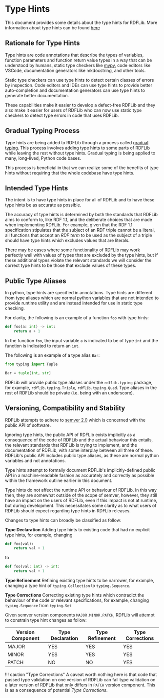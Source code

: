 # Type Hints

This document provides some details about the type hints for RDFLib. More information about type hints can be found [here](https://docs.python.org/3/library/typing.html)

## Rationale for Type Hints

Type hints are code annotations that describe the types of variables, function parameters and function return value types in a way that can be understood by humans, static type checkers like [mypy](http://mypy-lang.org/), code editors like VSCode, documentation generators like mkdocstring, and other tools.

Static type checkers can use type hints to detect certain classes of errors by inspection. Code editors and IDEs can use type hints to provide better auto-completion and documentation generators can use type hints to generate better documentation.

These capabilities make it easier to develop a defect-free RDFLib and they also make it easier for users of RDFLib who can now use static type checkers to detect type errors in code that uses RDFLib.

## Gradual Typing Process

Type hints are being added to RDFLib through a process called [gradual typing](https://en.wikipedia.org/wiki/Gradual_typing). This process involves adding type hints to some parts of RDFLib while leaving the rest without type hints. Gradual typing is being applied to many, long-lived, Python code bases.

This process is beneficial in that we can realize some of the benefits of type hints without requiring that the whole codebase have type hints.

## Intended Type Hints

The intent is to have type hints in place for all of RDFLib and to have these type hints be as accurate as possible.

The accuracy of type hints is determined by both the standards that RDFLib aims to conform to, like RDF 1.1, and the deliberate choices that are made when implementing RDFLib. For example, given that the RDF 1.1 specification stipulates that the subject of an RDF triple cannot be a literal, all functions that accept an *RDF term* to be used as the subject of a triple should have type hints which excludes values that are literals.

There may be cases where some functionality of RDFLib may work perfectly well with values of types that are excluded by the type hints, but if these additional types violate the relevant standards we will consider the correct type hints to be those that exclude values of these types.

## Public Type Aliases

In python, type hints are specified in annotations. Type hints are different from type aliases which are normal python variables that are not intended to provide runtime utility and are instead intended for use in static type checking.

For clarity, the following is an example of a function `foo` with type hints:

```python
def foo(a: int) -> int:
    return a + 1
```

In the function `foo`, the input variable `a` is indicated to be of type `int` and the function is indicated to return an `int`.

The following is an example of a type alias `Bar`:

```python
from typing import Tuple

Bar = tuple[int, str]
```

RDFLib will provide public type aliases under the `rdflib.typing` package, for example, `rdflib.typing.Triple`, `rdflib.typing.Quad`. Type aliases in the rest of RDFLib should be private (i.e. being with an underscore).

## Versioning, Compatibility and Stability

RDFLib attempts to adhere to [semver 2.0](https://semver.org/spec/v2.0.0.html) which is concerned with the public API of software.

Ignoring type hints, the public API of RDFLib exists implicitly as a consequence of the code of RDFLib and the actual behaviour this entails, the relevant standards that RDFLib is trying to implement, and the documentation of RDFLib, with some interplay between all three of these. RDFLib's public API includes public type aliases, as these are normal python variables and not annotations.

Type hints attempt to formally document RDFLib's implicitly-defined public API in a machine-readable fashion as accurately and correctly as possible within the framework outline earlier in this document.

Type hints do not affect the runtime API or behaviour of RDFLib. In this way then, they are somewhat outside of the scope of semver, however, they still have an impact on the users of RDFLib, even if this impact is not at runtime, but during development. This necessitates some clarity as to what users of RDFLib should expect regarding type hints in RDFLib releases.

Changes to type hints can broadly be classified as follow:

**Type Declaration**
  Adding type hints to existing code that had no explicit type hints, for example, changing

```python
def foo(val):
    return val + 1
```

to

```python
def foo(val: int) -> int:
    return val + 1
```

**Type Refinement**
  Refining existing type hints to be narrower, for example, changing a type hint of `typing.Collection` to `typing.Sequence`.

**Type Corrections**
  Correcting existing type hints which contradict the behaviour of the code or relevant specifications, for example, changing `typing.Sequence` from `typing.Set`

Given semver version components `MAJOR.MINOR.PATCH`, RDFLib will attempt to constrain type hint changes as follow:

| Version Component | Type Declaration | Type Refinement | Type Corrections |
|------------------|-----------------|----------------|-----------------|
| MAJOR | YES | YES | YES |
| MINOR | YES | YES | YES |
| PATCH | NO | NO | YES |

!!! caution "Type Corrections"
    A caveat worth nothing here is that code that passed type validation on one version of RDFLib can fail type validation on a later version of RDFLib that only differs in `PATCH` version component. This is as a consequence of potential *Type Corrections*.
